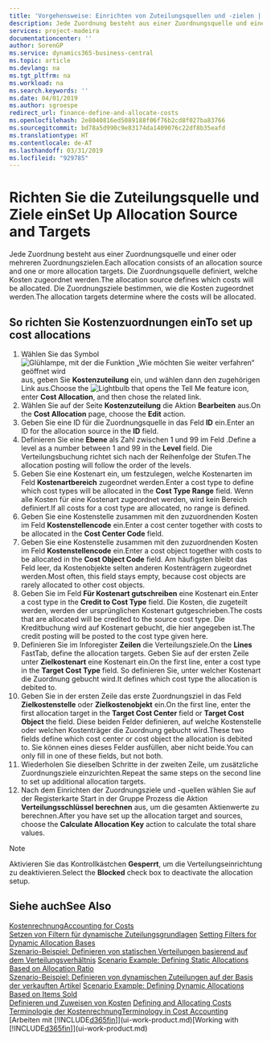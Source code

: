 ```yaml
---
title: 'Vorgehensweise: Einrichten von Zuteilungsquellen und -zielen | Microsoft Docs'
description: Jede Zuordnung besteht aus einer Zuordnungsquelle und einer oder mehreren Zuordnungszielen. Die Zuordnungsquelle definiert, welche Kosten zugeordnet werden. Die Zuordnungsziele bestimmen, wie die Kosten zugeordnet werden.
services: project-madeira
documentationcenter: ''
author: SorenGP
ms.service: dynamics365-business-central
ms.topic: article
ms.devlang: na
ms.tgt_pltfrm: na
ms.workload: na
ms.search.keywords: ''
ms.date: 04/01/2019
ms.author: sgroespe
redirect_url: finance-define-and-allocate-costs
ms.openlocfilehash: 2e8040816ed5089188f06f76b2cd8f027ba83766
ms.sourcegitcommit: bd78a5d990c9e83174da1409076c22df8b35eafd
ms.translationtype: HT
ms.contentlocale: de-AT
ms.lasthandoff: 03/31/2019
ms.locfileid: "929785"
---
```

# <a name="set-up-allocation-source-and-targets"></a><span data-ttu-id="6fa1c-105">Richten Sie die Zuteilungsquelle und Ziele ein</span><span class="sxs-lookup"><span data-stu-id="6fa1c-105">Set Up Allocation Source and Targets</span></span>
<span data-ttu-id="6fa1c-106">Jede Zuordnung besteht aus einer Zuordnungsquelle und einer oder mehreren Zuordnungszielen.</span><span class="sxs-lookup"><span data-stu-id="6fa1c-106">Each allocation consists of an allocation source and one or more allocation targets.</span></span> <span data-ttu-id="6fa1c-107">Die Zuordnungsquelle definiert, welche Kosten zugeordnet werden.</span><span class="sxs-lookup"><span data-stu-id="6fa1c-107">The allocation source defines which costs will be allocated.</span></span> <span data-ttu-id="6fa1c-108">Die Zuordnungsziele bestimmen, wie die Kosten zugeordnet werden.</span><span class="sxs-lookup"><span data-stu-id="6fa1c-108">The allocation targets determine where the costs will be allocated.</span></span>  

## <a name="to-set-up-cost-allocations"></a><span data-ttu-id="6fa1c-109">So richten Sie Kostenzuordnungen ein</span><span class="sxs-lookup"><span data-stu-id="6fa1c-109">To set up cost allocations</span></span>  
1.  <span data-ttu-id="6fa1c-110">Wählen Sie das Symbol ![Glühlampe, mit der die Funktion „Wie möchten Sie weiter verfahren“ geöffnet wird](media/ui-search/search_small.png "Wie möchten Sie weiter verfahren?") aus, geben Sie **Kostenzuteilung** ein, und wählen dann den zugehörigen Link aus.</span><span class="sxs-lookup"><span data-stu-id="6fa1c-110">Choose the ![Lightbulb that opens the Tell Me feature](media/ui-search/search_small.png "Tell me what you want to do") icon, enter **Cost Allocation**, and then chose the related link.</span></span>  
2.  <span data-ttu-id="6fa1c-111">Wählen Sie auf der Seite **Kostenzuteilung** die Aktion **Bearbeiten** aus.</span><span class="sxs-lookup"><span data-stu-id="6fa1c-111">On the **Cost Allocation** page, choose the **Edit** action.</span></span>  
3.  <span data-ttu-id="6fa1c-112">Geben Sie eine ID für die Zuordnungsquelle in das Feld **ID** ein.</span><span class="sxs-lookup"><span data-stu-id="6fa1c-112">Enter an ID for the allocation source in the **ID** field.</span></span>  
4.  <span data-ttu-id="6fa1c-113">Definieren Sie eine **Ebene** als Zahl zwischen 1 und 99 im Feld .</span><span class="sxs-lookup"><span data-stu-id="6fa1c-113">Define a level as a number between 1 and 99 in the **Level** field.</span></span> <span data-ttu-id="6fa1c-114">Die Verteilungsbuchung richtet sich nach der Reihenfolge der Stufen.</span><span class="sxs-lookup"><span data-stu-id="6fa1c-114">The allocation posting will follow the order of the levels.</span></span>  
5.  <span data-ttu-id="6fa1c-115">Geben Sie eine Kostenart ein, um festzulegen, welche Kostenarten im Feld **Kostenartbereich** zugeordnet werden.</span><span class="sxs-lookup"><span data-stu-id="6fa1c-115">Enter a cost type to define which cost types will be allocated in the **Cost Type Range** field.</span></span> <span data-ttu-id="6fa1c-116">Wenn alle Kosten für eine Kostenart zugeordnet werden, wird kein Bereich definiert.</span><span class="sxs-lookup"><span data-stu-id="6fa1c-116">If all costs for a cost type are allocated, no range is defined.</span></span>  
6.  <span data-ttu-id="6fa1c-117">Geben Sie eine Kostenstelle zusammen mit den zuzuordnenden Kosten im Feld **Kostenstellencode** ein.</span><span class="sxs-lookup"><span data-stu-id="6fa1c-117">Enter a cost center together with costs to be allocated in the **Cost Center Code** field.</span></span>  
7.  <span data-ttu-id="6fa1c-118">Geben Sie eine Kostenstelle zusammen mit den zuzuordnenden Kosten im Feld **Kostenstellencode** ein.</span><span class="sxs-lookup"><span data-stu-id="6fa1c-118">Enter a cost object together with costs to be allocated in the **Cost Object Code** field.</span></span> <span data-ttu-id="6fa1c-119">Am häufigsten bleibt das Feld leer, da Kostenobjekte selten anderen Kostenträgern zugeordnet werden.</span><span class="sxs-lookup"><span data-stu-id="6fa1c-119">Most often, this field stays empty, because cost objects are rarely allocated to other cost objects.</span></span>  
8.  <span data-ttu-id="6fa1c-120">Geben Sie im Feld **Für Kostenart gutschreiben** eine Kostenart ein.</span><span class="sxs-lookup"><span data-stu-id="6fa1c-120">Enter a cost type in the **Credit to Cost Type** field.</span></span> <span data-ttu-id="6fa1c-121">Die Kosten, die zugeteilt werden, werden der ursprünglichen Kostenart gutgeschrieben.</span><span class="sxs-lookup"><span data-stu-id="6fa1c-121">The costs that are allocated will be credited to the source cost type.</span></span> <span data-ttu-id="6fa1c-122">Die Kreditbuchung wird auf Kostenart gebucht, die hier angegeben ist.</span><span class="sxs-lookup"><span data-stu-id="6fa1c-122">The credit posting will be posted to the cost type given here.</span></span>  
9. <span data-ttu-id="6fa1c-123">Definieren Sie im Inforegister **Zeilen** die Verteilungsziele.</span><span class="sxs-lookup"><span data-stu-id="6fa1c-123">On the **Lines** FastTab, define the allocation targets.</span></span> <span data-ttu-id="6fa1c-124">Geben Sie auf der ersten Zeile unter **Zielkostenart** eine Kostenart ein.</span><span class="sxs-lookup"><span data-stu-id="6fa1c-124">On the first line, enter a cost type in the **Target Cost Type** field.</span></span> <span data-ttu-id="6fa1c-125">So definieren Sie, unter welcher Kostenart die Zuordnung gebucht wird.</span><span class="sxs-lookup"><span data-stu-id="6fa1c-125">It defines which cost type the allocation is debited to.</span></span>  
10. <span data-ttu-id="6fa1c-126">Geben Sie in der ersten Zeile das erste Zuordnungsziel in das Feld **Zielkostenstelle** oder **Zielkostenobjekt** ein.</span><span class="sxs-lookup"><span data-stu-id="6fa1c-126">On the first line, enter the first allocation target in the **Target Cost Center** field or **Target Cost Object** the field.</span></span> <span data-ttu-id="6fa1c-127">Diese beiden Felder definieren, auf welche Kostenstelle oder welchen Kostenträger die Zuordnung gebucht wird.</span><span class="sxs-lookup"><span data-stu-id="6fa1c-127">These two fields define which cost center or cost object the allocation is debited to.</span></span> <span data-ttu-id="6fa1c-128">Sie können eines dieses Felder ausfüllen, aber nicht beide.</span><span class="sxs-lookup"><span data-stu-id="6fa1c-128">You can only fill in one of these fields, but not both.</span></span>  
11. <span data-ttu-id="6fa1c-129">Wiederholen Sie dieselben Schritte in der zweiten Zeile, um zusätzliche Zuordnungsziele einzurichten.</span><span class="sxs-lookup"><span data-stu-id="6fa1c-129">Repeat the same steps on the second line to set up additional allocation targets.</span></span>  
12. <span data-ttu-id="6fa1c-130">Nach dem Einrichten der Zuordnungsziele und -quellen wählen Sie auf der Registerkarte Start in der Gruppe Prozess die Aktion **Verteilungsschlüssel berechnen** aus, um die gesamten Aktienwerte zu berechnen.</span><span class="sxs-lookup"><span data-stu-id="6fa1c-130">After you have set up the allocation target and sources, choose the **Calculate Allocation Key** action to calculate the total share values.</span></span>  

> [!NOTE]  
>  <span data-ttu-id="6fa1c-131">Aktivieren Sie das Kontrollkästchen **Gesperrt**, um die Verteilungseinrichtung zu deaktivieren.</span><span class="sxs-lookup"><span data-stu-id="6fa1c-131">Select the **Blocked** check box to deactivate the allocation setup.</span></span>  

## <a name="see-also"></a><span data-ttu-id="6fa1c-132">Siehe auch</span><span class="sxs-lookup"><span data-stu-id="6fa1c-132">See Also</span></span>  
[<span data-ttu-id="6fa1c-133">Kostenrechnung</span><span class="sxs-lookup"><span data-stu-id="6fa1c-133">Accounting for Costs</span></span>](finance-manage-cost-accounting.md)  
 <span data-ttu-id="6fa1c-134">[Setzen von Filtern für dynamische Zuteilungsgrundlagen](finance-setting-filters-for-dynamic-allocation-bases.md) </span><span class="sxs-lookup"><span data-stu-id="6fa1c-134">[Setting Filters for Dynamic Allocation Bases](finance-setting-filters-for-dynamic-allocation-bases.md) </span></span>  
 <span data-ttu-id="6fa1c-135">[Szenario-Beispiel: Definieren von statischen Verteilungen basierend auf dem Verteilungsverhältnis](finance-scenario-example-defining-static-allocations-based-on-allocation-ratio.md) </span><span class="sxs-lookup"><span data-stu-id="6fa1c-135">[Scenario Example: Defining Static Allocations Based on Allocation Ratio](finance-scenario-example-defining-static-allocations-based-on-allocation-ratio.md) </span></span>  
 <span data-ttu-id="6fa1c-136">[Szenario-Beispiel: Definieren von dynamischen Zuteilungen auf der Basis der verkauften Artikel](finance-scenario-example-defining-dynamic-allocations-based-on-items-sold.md) </span><span class="sxs-lookup"><span data-stu-id="6fa1c-136">[Scenario Example: Defining Dynamic Allocations Based on Items Sold](finance-scenario-example-defining-dynamic-allocations-based-on-items-sold.md) </span></span>  
 <span data-ttu-id="6fa1c-137">[Definieren und Zuweisen von Kosten](finance-define-and-allocate-costs.md) </span><span class="sxs-lookup"><span data-stu-id="6fa1c-137">[Defining and Allocating Costs](finance-define-and-allocate-costs.md) </span></span>  
 [<span data-ttu-id="6fa1c-138">Terminologie der Kostenrechnung</span><span class="sxs-lookup"><span data-stu-id="6fa1c-138">Terminology in Cost Accounting</span></span>](finance-terminology-in-cost-accounting.md)  
 <span data-ttu-id="6fa1c-139">[Arbeiten mit [!INCLUDE[d365fin](includes/d365fin_md.md)]](ui-work-product.md)</span><span class="sxs-lookup"><span data-stu-id="6fa1c-139">[Working with [!INCLUDE[d365fin](includes/d365fin_md.md)]](ui-work-product.md)</span></span>
